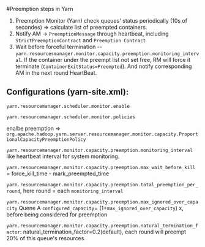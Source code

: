 #Preemption steps in Yarn
1. Preemption Monitor (Yarn) check queues' status periodically (10s of secondes) => calculate list of preempted containers.
2. Notify AM -> `PreemptionMessage` through heartbeat, including `StrictPreemptionContract` and `Preemption Contract`
3. Wait before forceful termination -- `yarn.resourcesmanager.monitor.capacity.preemption.monitoring_interval`. If the container under the preempt list not set free, RM will force it terminate (`ContainerExitStatus=Preempted`). And notify corresponding AM in the next round HeartBeat.

## Configurations (yarn-site.xml):
`yarn.resourcemanager.scheduler.monitor.enable`

`yarn.resourcemanager.scheduler.monitor.policies`

enalbe preemption => `org.apache.hadoop.yarn.server.resourcemanager.monitor.capacity.ProportionalCapacityPreemptionPolicy`

`yarn.resourcemanager.monitor.capacity.preemption.monitoring_interval` like heartbeat interval for system monitoring.

`yarn.resourcemanager.monitor.capacity.preemption.max_wait_before_kill` = force_kill_time - mark_preempted_time

`yarn.resourcemanager.monitor.capacity.preemption.total_preemption_per_round`, here round = each `monitoring_interval`

`yarn.resourcemanager.monitor.capacity.preemption.max_ignored_over_capacity`  Quene A `configured_capacity`= (1+`max_ignored_over_capacity`) x, before being considered for preemption

`yarn.resourcemanager.monitor.capacity.preemption.natural_termination_factor`: natural_termination_factor=0.2(default), each round will preempt 20% of this queue's resources.
